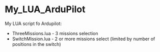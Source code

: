 # My_LUA_ArduPilot
My LUA script fo Ardupilot:
* ThreeMissions.lua  -  3 missions selection 
* SwitchMission.lua  -  2 or more missions select (limited by number of positions in the switch)
